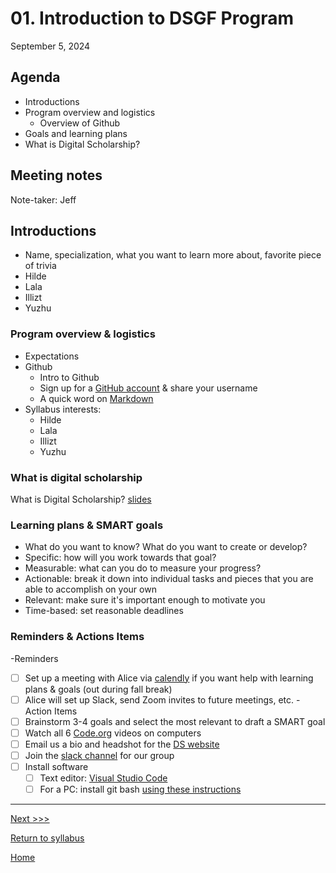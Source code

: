 # 01. Introduction to DSGF Program

September 5, 2024

## Agenda
- Introductions
- Program overview and logistics
  - Overview of Github
- Goals and learning plans
- What is Digital Scholarship?

## Meeting notes

Note-taker: Jeff 

## Introductions 
- Name, specialization, what you want to learn more about, favorite piece of trivia
- Hilde
- Lala
- Illizt
- Yuzhu

### Program overview & logistics
- Expectations
- Github
  - Intro to Github
  - Sign up for a [GitHub account](https://github.com/) & share your username
  - A quick word on [Markdown](https://www.markdownguide.org/basic-syntax/)
- Syllabus interests:
  - Hilde
  - Lala
  - Illizt
  - Yuzhu

### What is digital scholarship
What is Digital Scholarship? [slides](http://bit.ly/dsgf-2019)

### Learning plans & SMART goals
- What do you want to know? What do you want to create or develop?
- Specific: how will you work towards that goal?
- Measurable: what can you do to measure your progress?
- Actionable: break it down into individual tasks and pieces that you are able to accomplish on your own
- Relevant: make sure it's important enough to motivate you
- Time-based: set reasonable deadlines

### Reminders & Actions Items

-Reminders
  - [ ] Set up a meeting with Alice via [calendly](https://calendly.com/amcgrath1/) if you want help with learning plans & goals (out during fall break)
  - [ ] Alice will set up Slack, send Zoom invites to future meetings, etc.
-Action Items
  - [ ] Brainstorm 3-4 goals and select the most relevant to draft a SMART goal
  - [ ] Watch all 6 [Code.org](https://www.youtube.com/watch?v=OAx_6-wdslM&list=PLzdnOPI1iJNcsRwJhvksEo1tJqjIqWbN-) videos on computers
  - [ ] Email us a bio and headshot for the [DS website](https://digitalscholarship.blogs.brynmawr.edu/people/)
  - [ ] Join the [slack channel](https://join.slack.com/t/ds-bmc/shared_invite/zt-1gkcbl0i9-Gvv9tTUTkeQ65LvrzwBJOQ) for our group
  - [ ] Install software
    - [ ] Text editor: [Visual Studio Code](https://code.visualstudio.com/download)
    - [ ] For a PC: install git bash [using these instructions](https://gitforwindows.org/)

---
[Next >>>](02-computational-thinking-command-line.md)

[Return to syllabus](../syllabus.md)

[Home](../README.md)
